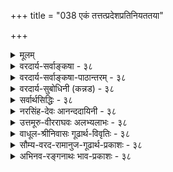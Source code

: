 +++
title = "038 एकं तत्तत्प्रदेशप्रतिनियततया"

+++
<details><summary>मूलम्</summary>

एकं तत्तत्प्रदेशप्रतिनियततया शक्तिभेदं प्रपन्नं देहव्यापीन्द्रियं चेत्प्रथममिह भवेदागमेनैव बाधः ।  
नो चेत्स्याद्देहभेदप्रतिनियततया सर्वजन्तोस्तदेकं भेदाम्नानादकॢप्तेरपि न च भजते देह एवेन्द्रियत्वम् ॥ ३८ ॥
</details>

<details><summary>वरदार्य-सर्वाङ्कषा - ३८</summary>

ननु एवं यदि मनसैव सर्वनिर्वाहः, तर्हि इन्द्रियभेदोऽपि मा अस्तु, सर्वेषामप्यहंकारोपादानकत्वस्य समत्वात्, इत्याशंक्य समाधत्ते - एकमित्यादिना । देहव्यापि एकम् इन्द्रियं **तत्तत्प्रदेशप्रतिनियततया** = चक्षुर्गोलकनासाग्रजिह्वादिप्रदेशानां विलक्षणत्वात्, **प्रतिनियततया** = व्यवस्थितत्वेन **शक्तिभेदम्** = रूपादितत्तद्विषयग्रहणानुकूलशक्तिविशेषम् **प्रपन्नम्** = प्राप्तं भवति । एक एव प्राणः यथा हृदयाद्युपाधिवशात् पञ्चधा भूत्वा प्राणापानव्यानोदानसमानभेदात् पञ्चधा भवति, एवमेव प्रकृतेऽपि भवतु । अत्र प्राणशब्दः पञ्चप्राणवाची, प्राणविशेषवाची च। एवमेक एव प्राणः उपाधिवशात् परस्परविलक्षणं कार्यं करोति, तथैव देहव्याप्येकमेवेन्द्रियंम् स्थानभेदात् संज्ञाभेदं प्राप्य कार्यभेदमपि करोतीत्यङ्गीकारे लाघवमस्तीत्यभिप्रायः । **चेत्** = एवञ्चेत् **इह** = एतद्विषये प्रथमम् आगमेनैव **बाधः** = श्रुत्या बाधः भवेत् । श्रुतौ चक्षुरादीनां पृथगेव निर्देशात् श्रुतिविरोधः । श्रुतेरन्यथानयनं क्रियतामिति चेदाह - नो चेदित्यादि । इन्द्रियनानात्वं यदि नोच्यते, तर्हि सर्वजन्तोःसकलप्राणिनामपि **तत्** =इन्द्रियंम् **देहभेदप्रतिनियततया** = तत्तत्प्रदेशप्रतिनियततया यथा व्यवस्था, तथैव देहभेदेन अनुभवव्यवस्थाया वक्तुं शक्यत्वात् एक॑म् स्यात्, तत्पक्षापेक्षयात्यन्तलाघवात् । अस्तु का 

[[81]]



हानिरिति चेत्, तर्हि ततोऽपि लाघवात् देह एवेन्द्रियं भवतु, जीवोपकारत्वरूपस्याकारस्य देहेन्द्रिययोः समानत्वात्, तत्तदवयवभेदेन दर्शनादिकार्यभेदस्य वक्तुं शक्यत्वाच्च । अस्तु तदपि, का हानिरिति चेत्, **भेदाम्नानात्** = इन्द्रियाणि ह्याहङ्कारिकाणि, देहस्तु भौतिकः । इन्द्रियाणि अतिसूक्ष्माणि, देहस्तु अतिस्थूलः । एवमादिबहुधाभेदस्य देहेन्द्रिययोः श्रवणात्, **अक्लृप्तेरपि** = केवलं तर्कमूलककल्पनायाः सिद्धान्तेऽनङ्गीकाराच्च देह एव इन्द्रियत्वं न च भजते नैव भजते । लाघवमात्रगणने जीवभेदोऽपि न स्यात् । अत्रापीष्टापत्तौ, समाधानं जीवसरे विस्तरेण भविष्यति ॥ ३८ ॥
</details>

<details><summary>वरदार्य-सर्वाङ्कषा-पाठान्तरम् - ३८</summary>

ननु एवं यदि मनसैव सर्वनिर्वाहः, तर्हि इन्द्रियभेदोऽपि मा अस्तु, सर्वेषामप्यहंकारोपादानकत्वस्य समत्वात्‌, इत्याशंक्य समाधत्ते - एकमित्यादिना । देहव्यापि एकम्‌ इन्द्रियं तत्तत्प्रशप्रतिनियततया = चक्षुर्गोळकनासाग्रजिह्वादिप्रदेशानां विलक्षणत्वात्‌, प्रतिनियततया = व्यवस्थितत्वेन शक्तिभेदम्‌ = रूपादितत्तद्विषयग्रहणानुकूलशक्तिविशेषं प्रपन्नम्‌ = प्राप्तं भवति । एक एव प्राणः यथा हृदयाद्युपाधिवशात्‌ पञ्चधा भूत्वा प्राणापानव्यानोदानसमानभेदात्‌ पञ्चधा भवति, एवमेव प्रकृतेऽपि भवतु । अत्र प्राणशब्दः पञ्चप्राणवाची, प्राणविशेषवाची च । एवमेक एव प्राणः उपाधिवशात्‌ परस्परविलक्षणं कार्यं करोति, तथैव देहव्याप्येकमेवेन्द्रियं स्थानभेदात्‌ संज्ञाभेदं प्राप्य कार्यभेदमपि करोतीत्यङ्गीकारे लाघवमस्तीत्यभिप्रायः । चेत्‌ = एवञ्चेत्‌ इह = एतद्विषये प्रथमम्‌ आगमेनैव बाधः = श्रुत्या बाधः भवेत्‌ । श्रुतौ चक्षुरादीनां पृथगेव निर्देशात्‌ श्रुतिविरोधः । श्रुतेरन्यथानयनं क्रियतामिति चेदाह - नो चेदित्यादि । इन्द्रियनानात्वं यदि नोच्यते, तर्हि सर्वजन्तोः = सकलप्राणिनामपि तत्‌ = इन्द्रियं देहभेदप्रतिनियततया = तत्तत्प्रदेशप्रतिनियततया यथा व्यवस्था, तथैव देहभेदेन अनुभवव्यवस्थाया वक्तुं शक्यत्वात्‌ एकं स्यात्‌, तत्पक्षपेक्षयात्यन्तलाघवात्‌ । अस्तु का हानिरिति चेत्‌, तर्हि ततोऽपि लाघवात्‌ देह एवेन्द्रियं भवतु, जीवोपकारत्वरूपस्याकारस्य देहेन्द्रिययोः समानत्वात्‌, तत्तदवयवभेदेन दर्शनादिकार्यभेदस्य वक्तुं शक्यत्वाच्च । अस्तु तदपि, का हानिरिति चेत्‌, भेदाम्नानात्‌ = इन्द्रियाणि ह्याहङ्कारिकाणि, देहस्तु भौतिकः । इन्द्रियाणि अतिसूक्ष्माणि, देहस्तु अतिस्थूलः । एवमादिबहुधाभेदस्य देहेन्द्रिययोः श्रवणात्‌, अक्लृपतेरपि = केवलं तर्कमूलककल्पनायाः सिद्धान्तेऽनङ्गीकाराच्च देह एव इन्द्रियत्वं न च भजते = नैव भजते । लाधवमात्रगणने जीवभेदोऽपि न स्यात्‌ । अत्रापीष्टापत्तौ, समाधानं जीवसरे विस्तरेण भविष्यति ॥ ३८ ॥
</details>

<details><summary>वरदार्य-सुबोधिनी (कन्नड) - ३८</summary>

ऒन्दे मनस्सिगॆ अवस्साभेददिन्द अनेक हॆसरुगळु इरुवन्तॆ बान्द्रिय विषयदल्लू इदे न्याय एतक्कॆ आगबारदॆन्दु शङ्किसि परि हरिसुत्तारॆ देहव्यापि एकं इन्द्रियं तत्तदेश प्रतिनियततया शक्ति भेदं प्रपन्न - देह पूर्ति व्यापिसिरुव ऒन्दे इन्द्रियवे


52

सूक्ष्माकादशाक्षाण्यपि न यदि कथं देहतो निम्म मादि चित्ताणुत्तेतु सर्वॆन्सियसनुदयदे क्रमोऽ प्रस्तुमानं आया जागदल्लि व्यवस्थितवागिरुत्ता बेरॆ बेरॆ शक्तियन्नु पडॆयुत्तदॆ. इदरिन्द चक्षुस्सु प्रोत्रॆ इत्यादि भिन्न भिन्न हॆसरुगळु बरुत्तवॆये हॊरतु इरुवुदु ऒन्दे इन्द्रियवे. चेत्, इह प्रथमं आगमे नैन बाधः-हीगॆ हेळिदरॆ ई विषयदल्लि मॊदलनॆयदागि वेद दिन्दले विरोध बरुवुदु.

नो चेत्, सर्वजः एकं तत् देहभेदप्रतिनियत तया स्याल्युक्तियन्ने अवलम्बिसि देदक्कॆ बेरॆ तात्पर्यवन्नु हेळि, ऒन्दे इन्द्रियवन्नु ऒप्पुवुदादरॆ, जगत्तिनल्लिरुव सर्व प्राणिगळिगू ऒन्दे इन्द्रियवे देहभेदमात्रदिन्द भिन्न भिन्नवागि आगलि, लाघववादवन्नु आश्रयिसि इदन्नु ऒप्पुवुदादरॆ इन्नू हॆच्चु लाघव बरुवुदरिन्द देहवे इन्द्रियवागलि, देहक्किन्तलू बेरॆ इन्द्रियवे बेड ऎन्दू हेळबेकागुत्तदॆ. 

इदन्नू ऒप्पिदरॆ, 

> भेदाम्नानात् अकॢप्तेर् अपि देह एवेन्द्रियत्वम् न च भजते 

देहक्किन्तलू इन्द्रिय भिन्नवॆन्दु श्रुति हेळिरुवुदरिन्दलू,  
नावु युक्तियिन्द कल्पनॆ माडुवुदिल्लवाद्दरिन्दलू  
शरीरदे इन्द्रियवागिरुवुदन्नु हॊन्दुवन्तिल्ल. इदु हेगॆ सरियल्लवो, हागॆये ऒन्दे शरीरदल्लि देश भेद मात्रदिन्द इन्द्रिय भेदवादवू सरियल्ल ॥३८॥
</details>

<details><summary>सर्वार्थसिद्धिः - ३८</summary>

**पूर्वपक्षः**

> नन्वेवं बाह्यकरणभेदो ऽप्यपोहितुं शक्यः,  
मनोवद् एकस्य वृत्तिभेदात्पृथक्कार्यव्यपदेशोपपत्तेः । 

आहुश्च बाह्यैकदेशिनः - 

> "एकैकदेहेष्व् एकम् एवेन्द्रियम्" । 

प्रदेश-भेदैस् तु रूपादि-प्रकाशन-शक्ति-नियमः । 

+++(तदीयः)+++ षडायतनागमोऽपि  
तथैव व्यवस्थाप्यः,  
स्वरूप-भेद-प्रयोजनाभावात् । 

> "कल्प्यते शक्ति-भेदश् चेच्  
छक्तिर् एवेन्द्रियं भवेत्" 

इति चायुक्तम्,  
धर्मिकल्पनातो वरं हि धर्मकल्पनम् । 

प्रदेशानाम् एव तत्-तत्-करणत्वोपपत्तौ  
प्रदेशि-कॢप्तिर् अनर्थिका

इति चेन् न ;  
देह-व्यापिनः स्पर्शस्योभयसंमतेः,  
तस्य च करतल-प्रकोष्ठास्य-नेत्रादिषु  
स्पर्श-ग्रहण-शक्ति-वैषम्य-दृष्टेः । अतश्चैकस्यैव सर्वत्र देहे स्पर्शनत्वम्, तत्रतत्र चक्षुर्-आदित्वं चेति । 

तदेतदाह - एकमिति ॥ 

**उत्तरपक्षः**

किमेकेन्द्रियस्य  
श्रुतस्य कल्पितस्य वा  
शक्ति-भेद-व्यवस्थापनम्  
इति विकल्पम् अभिप्रेत्याद्यं दूषयति - प्रथममिति ।  
बाधस्य दूषणान्तराद् औद्भट्य-सूचनाय प्राथम्योक्तिः ।  
आगमेनैव - धर्मिग्राहकेणैवेत्यर्थः ।  

गौरव-दोषश् च कॢप्ति-पक्षे वक्तव्यः,  
नास्मत्पक्ष इति चाभिप्रेतम् ।  
इन्द्रियकॢप्तिः प्रागेव निरस्ता ।+++(5)+++  
अत्र तद्-एकत्व-कॢप्ताव् अतिप्रसङ्गमाह - नो चेदिति ।  
यथैकम् एवाकाशं तत्-तत्-पुरुषादृष्टोपार्जित-कर्ण-शष्कुल्य्-अवच्छेद-भेदैः  
प्रतिपुरुषं व्यवस्थितोपकारकम् +++(श्रोत्रेन्द्रियत्वेन)+++ इति वैशेषिकादिभिः कल्प्यते,  
तथा त्वया ऽप्य् एकम् एवेन्द्रियं तत्-तद्-भोगायतन-भेद-नियत-शक्तिकं सर्वोपकारकं कल्प्यम्  
इति भावः ।  
न चैवम् अस्त्व् इति वाच्यम् ;  
अपसिद्धान्तात् +++("एकैकदेहेष्व् एकम् एवेन्द्रियम्" इति तदीय आगमः)+++। 

> ननु च नाना-देह-मध्येषु वसतः  
कथम् एकत्वम् 

इति चेत् ; चक्षुर्-गोलकाद्य्-अवच्छिन्नानाम् इन्द्रिय-प्रदेश-भेदानां कथम् +++(एकत्वम्)+++?  
"न कथञ्चिद्" इति चेत्  
तर्ह्य् अनेकेन्द्रिय-वादः ।  
"पुञ्जैकत्वम् अस्त्व्" इति चेत् किम् अतः ?  
ग्राहकांशानां मिथो[भिन्न]विभक्तत्वात् ।  

न च तत्ता तद्-अन्यस्य  
न च तस्य ततोऽन्यता ।  
सत्ताद्यैर् जैनवद् वाच्या  
सर्व-मान-विरोधतः ॥  

स्पर्शनस्य पुञ्जस्य भागाश् चक्षुरादय इत्यप्यसत् ;  
नियामकाभावात् ।  

अत्रावयवि-सामान्य-सादृश्यापोहादिभिर् ऐक्य-कल्पने अपसिद्धान्तातिप्रसङ्गौ,  
देहातिरिक्तेन्द्रियकल्पनं चास्मिन् पक्षे अपार्थम् ।  

> न ह्यत्र दृष्टहानिर् अदृष्टकल्पना वा; कुतस् तद्-गौरवम् ?

अतिरिक्तेन्द्रिय-कल्पनेऽपि  
देहावयवानां नियतोपकारकत्वम् इष्यते ।  

अस्तु तर्ह्य् अयम् एव पक्ष इत्यत्राह -भेदाम्नानादिति ।  
अयं भावः - भौतिकाद् देहात्  
इन्द्रियाणां सात्त्विकाहङ्कारोपादानकत्वेन भेदाम्नानात् -  
कॢप्ति-प्रसङ्गाभावात् बाधाच्च  
मुधाऽत्र लघुपक्षोक्तिर् इति ॥ ३८ ॥ इत्येकेन्द्रियवादभङ्गः ॥
</details>

<details><summary>नरसिंह-देवः आनन्ददायिनी - ३८</summary>

अक्षेपसंगतिमाह - नन्वेवमिति ।  
ज्ञानेन्द्रियाणि पञ्चापि तथा कर्मेन्द्रियाणि च ।  
मनो बुद्धिरिति प्रोक्तं द्वादशायतने बुधैः ॥  
इति । बौद्धैः (बाह्यकरणानां) द्वादशानामङ्गीकारादेकदेशिन इत्युक्तिः । आगम इति -  
चक्षुः श्रोत्रं तथा प्राणं रसनं स्पर्शनं मनः ।  
रूपादिबोधहेतुत्वादेतान्यायतनानि षट् ॥  
इति बौद्धविलासवचनमपि शक्तिभेदपरतया व्यवस्थाप्यमित्यर्थः । ननु शक्तिभेदो यद्यङ्गीक्रियते तर्हीन्द्रियभेद एवाङ्गीक्रियतां अविशेषादिति शङ्कते - कल्प्यते शक्तिभेदश्चेदिति । इन्द्रियकल्पनापक्षेऽपि शक्तिभेदकल्पनाया आवश्यकत्वादिति भावः । ननु यद्येकस्मिन् शक्तिभेदकल्पना तदा चक्षुरादिदेशव्यापीन्द्रियावयवि कल्प्यं; अन्यथा शक्तिभेदव्यवस्थायोगात्; तथा च तदारम्भकतत्तद्देशवर्त्यवयवानामेव करणत्वमस्तु किं तदवयविना तत्र शक्तिभेदकल्पनया च? इति शङ्कते - प्रदेशानामेवेति । नेति - तादृशस्य त्वगिन्द्रियस्य त्वयाऽभ्युपगमादिति भावः । नन्वेकस्मिन् विचित्रशक्तिकल्पनं क्वचिदपि न दृष्टमित्यत्राह - तस्य चेति । दूषणान्तरादिति - नो चेदित्यादिदूषणान्तरादित्यर्थः । भिन्नेन्द्रियकॢप्तिपक्षे तदुक्तं परिहरति - गौरवदोषश्चेति । इन्द्रियकॢप्तिरिति - कल्प्यत्वे गोळकातिरिक्तं न सिध्येदित्यादिना निरस्तेत्यर्थः । अतिप्रसङ्गमेवोपपादयति - यथैकमेवाकाशमिति । तत्तद्भोगायतनं - तत्तच्छरीरं तत्तदिन्द्रियाधिष्ठानं वा । अपसिद्धान्तादिति - 'प्रतिपुरुषभिन्नं तदायतनसंज्ञितम्' इत्युक्तेरिति भावः । नानादेहमध्येष्विति - नानादेशस्यदेहान्तराळदेशेष्वित्यर्थः । ननु नानादेहमध्येषु सत्त्वमसिद्धं । नचानुपलम्भस्साधकः योग्यानुपलम्भाभावात्; न च मध्यदेशेऽपि तत्सत्त्वे कार्यप्रसङ्गः भोगायतनावच्छेदेनैव तदनुकूलशक्तिनैयत्यादिति परिहारे सत्येव प्रतिबन्द्या समाधत्ते - चक्षुर्गोळकेति । चक्षुश्श्रोत्रगोळकमध्ये तदवयवानामभावात् तत्प्रदेशावयवानां कथमैक्यमित्यर्थः । तर्हीति - तत्प्रदेशानां भिन्नानामिन्द्रियत्वादिति भावः । किमत इति - ग्राहकांशैक्यानुपपादनादिति भावः । ननु प्रदेशानां मिथो भिन्नत्वेऽपि पुञ्जैक्यादैक्यमस्तु इति चेत् तत्राह - नचेति । तदन्यस्य - तद्भिन्नस्य तत्ता - तत्तादात्म्यं, तदात्मनो वा तद्भिन्नत्वं न संभवतीत्यर्थः । ननुभिन्नस्याप्यभिन्नताऽस्तु 'स्यादस्ति' इति न्यायेनेत्यत्राह - सत्त्वाद्यैरिति । तथा सति सर्वमानविरोधात् जैनमतवद्दूषणवचनार्हमित्यर्थः । पुञ्जैक्यमपि नास्तीत्याह - स्पर्शनेति । ननु तव स्पर्शनेन्द्रिय (वि)भा(गभेदेऽपि)गादेरपि स्पर्शनेन्द्रियावयविवत् ज्वालानां भेदेऽपि सामान्यसादृश्यापोहादिनैक्यवदैक्यमस्त्विति चेत्; अत्राह - अवयवीति । अवयविसामान्यपक्षेऽपसिद्धान्तो बौद्धस्य; तदभावात्सामान्यादिषु त्रिष्वतिप्रसङ्गः । एतादृशैक्यकल्पनं च (कल्पनस्य च न किंचित्प्रयोजनं भेदाविरोधित्वात्) नेन्द्रियभेदविरोधीत्यपि ध्येयम् । कल्पनपक्षेऽपि देहस्यैवावश्यकतया इन्द्रियत्वमस्त्वित्यत्राह - अतिरिक्तेति । नन्विन्द्रियाणि देहभिन्नानीति न क्वचिदप्याम्नातमित्यत्राह - अयं भाव इति । साक्षाद्भेदाम्नानाभावेऽपि उभयोर्भिन्नोपादानकत्वदेहाश्रितत्वादिबोधनात् तत्सिद्धमिति भावः । कॢप्तिपक्षे लाघवन्यायेन देहस्येन्द्रियत्वप्रसङ्गो नात्र कॢप्तिरित्यत्राह - कॢप्तिप्रसङ्गाभावादिति ॥ ३८ ॥  
 एकेन्द्रियवादभङ्गः ।
</details>

<details><summary>उत्तमूरु-वीरराघवः अलभ्यलाभः - ३८</summary>

अन्तःकरणैक्यवत् बाह्येन्द्रियैक्यं किं न स्यादित्यत्राह एकमिति । एकं देहव्यापि इन्द्रियमेव चक्षुश्श्रोत्रपाणिपादादिप्रदेशभेदसंसर्गवशात् विचित्रज्ञानक्रियाजननशक्तिभेदं प्रपद्यताम्, किमिन्द्रियव्यक्तिभेदकल्पनयेति चेत् - आगमस्य नानेन्द्रियवादिनः सद्भावात् तेन बाधितत्वरूपो दोषस्तावत् प्रथमं भवेत् । प्रथममिति क्रियाविशेषणम् । आगमबाधितत्वं प्रथमं दूषणम् । त्वाचस्पर्शवेदनस्य सर्वदेहव्यापित्वात् चक्षुरादि हस्तादि प्रदेशेऽपि तत्सत्त्वात् प्रदेशप्रतिनियतत्वासिद्ध्यादिदूषणमप्यन्यत् संभाव्यते । नो चेत् - आगमस्याऽऽदरणं न भवति चेत्, सर्वजन्तुसंबन्ध्यप्येकमिति किं न स्यात्; एकस्यैव देहभेदसंसर्गवशात् प्रतिनियतशक्तिकल्पनसंभवात् । वस्तुतो युक्तिवादे देहातिरिक्ते एकस्मिन्नपीन्द्रिये मानाभावः । इन्द्रियस्य तत्तद्देहांशाश्रयणेनैव कार्यकरतया देहस्यैव तच्छक्तिसंभवात् । एवं देहस्येन्द्रियत्वरूपधर्मभाक्त्वाभावः तद्भिन्नतया तद्बोधकाम्नायवशादित्येव वक्तव्यम्; न गौरवाख्यो दोषः । अकॢप्तेः - अस्माभिर् अकल्पनात् । प्रमाणसिद्धत्वेनैव स्वीकारात् । तथाच तत्तदिन्द्रियभेदविषयागमसत्त्वात्, कल्पनाविरहाच्चेन्द्रियनानात्वमपि संमन्तव्यम् । नैव - मन्तःकरणानेकत्वे आगमोऽस्तीत्यर्थः । नानादेहमध्येषु वसत इत्यत्र मध्येष्वसत इति पाठो  
युक्तः । एकपुरुषपूर्वापरदेहपुरषान्तरदेहवर्तिन एकत्वं मध्येऽपि वर्तमानत्व एव स्यादिति । चक्षुरिति । देहव्याप्येकेन्द्रियपक्षे चक्षुर्गोलकावच्छिन्नप्रदेशस्य श्रोत्रावच्छिन्नप्रदेशस्य च मध्ये तदिन्द्रियाभावे कथं तदेकमिति । न कथञ्चिदिति । मध्ये नास्त्येवेति इन्द्रियैकत्वायोग एवेति चेदित्यर्थः । पुञ्जेति । एकत्वमिदमेकव्यक्तिगतं न, किंतु पुञ्जात्मकवस्तुनिष्ठं गौणमिति चेत् – तदा नानात्वमेवोक्तं भवतीति व्यर्थं पुञ्जत्वकल्पनं मध्ये निष्कारणस्थितिकल्पनञ्चेति भावः । ननु भेदवत् अभेदमपीच्छाम इत्येतत् दूषयति न चेति । सत्त्वाद्यैरिति । ''सत्त्वासत्त्वे द्वयञ्च द्वितयपरिहृतिः'' इत्येवं स्यादस्ति स्यान्नास्तीति जैनधर्मान् आदायेत्यर्थः । नचतत्तेत्यादावन्वयः । सत्त्वाद्यैरित्यस्य सत्त्वद्रव्यत्वमृत्त्वादिभिरित्यर्थविवक्षया प्रत्येकरूपेण भिन्नस्यापि सामान्यधर्मग्रहणेन तत्ता - तदेकता जैनवत् न वाच्येत्यव्यर्थः । स्पर्शनस्येति । त्वगिन्द्रियमेकमेव चक्षुरादिस्थलभेदेन कार्यान्तरनामान्तरभागित्यर्थः । अवयवीति । अवयव्येकत्वं जात्येकत्वं सादृश्यं चक्षुरादिसर्वेतरघटपटादिसर्वव्यावृत्तिरूपबौद्धसंमतापोहश्च  
एकत्वपदेन विवक्ष्यते चेदित्यर्थः । चतुर्थपादार्थवैशद्यायारभते देहेति । श्लोके - अपिनचेति ।  
अपिशब्दो हेतुद्वयसमुच्चये । चशब्दः पूर्ववाक्यार्थसमुच्चये । अत एव अपिचनेत्यप्रयोगः ॥ ३८ ॥  
इति इन्द्रियैकत्वदेहानतिरेकवादभङ्गः ॥
</details>

<details><summary>वाधूल-श्रीनिवासः गूढार्थ-विवृतिः - ३८</summary>

एकमिति । प्रदेशानामेव तत्तत्कारणत्वोपपत्ताविति । तथा च सतीन्द्रियभेदः सिद्ध्यतीति भावः । अंशानां विभक्तत्वेऽपि तादात्म्यादैक्यं सिद्ध्यतीत्याह न च तत्तेति ॥ ३८ ॥
</details>

<details><summary>सौम्य-वरद-रामानुज-गूढार्थ-प्रकाशः - ३८</summary>

स्पर्शग्रहणशक्तिवैशम्यदृष्टेरिति । तद्वत् रूपादिग्रहणशक्तिवैषम्यमपि संभवतीति भावः । ननु नानाविधेषु देहेषु तत्तदन्तरालेषु च विद्यमानस्य नानाप्रदेशानां सत्त्वात्, तेषां च ग्राहकत्वेन  
प्रत्येकमिन्द्रियत्वात् कथमेकत्वमिति चोदयति - ननु चेति । 'सत्तद्यैः' इत्यस्य पूर्वार्धेनान्वयः । सत्वाद्याकारैः ततोऽन्यस्य तत्तां तस्य च तदन्यतां च वदन् जिनवत् वाच्यः (?) प्रतिवक्तव्य इत्यर्थः । पुञ्जैकत्वमभ्युपगम्य ततः किम् इत्यादिना पूर्वं दूषणमुक्तम्; इदानी मनभ्युपगम्य दूषयति - स्पर्शनपुञ्जस्येति । अपोहः - इतरव्यावृत्तिः । कारण.........त्वादिरादिशब्दार्थः । भिन्नेष्वपि वस्तुषु केनचिदाकारेण ऐक्याङ्गीकारे तत्र एकस्योत्पत्तिविनाशादौ सति सर्वस्याप्युत्पत्तिविनाशाद्यापत्तिरिति प्रसङ्ग इति भावः ॥ ३८ ॥
</details>

<details><summary>अभिनव-रङ्गनाथः भाव-प्रकाशः - ३८</summary>

भौतिकादित्यादि - 'पञ्चतन्मात्रा भूतशब्देनोच्यन्ते । अथ पञ्च महाभूतानि भूतशब्देनोच्यन्ते । अथ तेषां यत्समुदयं तच्छरीरमित्युक्तम्, इति मैत्रायणीयश्रुतिर्देहं भौतिकमावेदयति । विष्णुपुराणे -  
त्रिविधोऽयमहङ्कारा महत्तत्त्वादजायत ।  
भूतेन्द्रियाणां हेतुस्स त्रिगुणत्वान्महामुने ॥ १।२।३८ ॥  
इत्युपक्रम्य -  
भूततन्मात्रसर्गोऽयमहङ्कारात्तु तामसात् ।  
तैजसानीन्द्रियाण्याहुर्देवा वैकारिका दश ।  
एकादशं मनश्चात्र देवा वैकारिकाः स्मृताः ॥ १।२।४८ ॥  
इत्यन्तग्रन्थे भूतानां तामसाहङ्कारकार्यत्वस्य एकादशानामिन्द्रियाणां सात्विकाहङ्कारकार्यत्वस्याभिधानाद्देहादिन्द्रियाणां भेदस्सिद्ध इति भावः । अत्र 'देवा वैकारिका दश । एकादशं मनश्चात्र' इति पृथङ्मनसो वैकारिकत्वमभिधाय 'देवा वैकारिकास्स्मृताः' इति दशानामिन्द्रियाणां वैकारिकत्वोक्तिः 'दशेमे पुरुषे प्राणा आत्मैकादशः' २५-९-४ इति बृहदारण्यकश्रुत्यनुसारेण तदर्थनिर्धारणाय । तेन तत्र आत्मशब्दो मनःपरः । यथोक्तं - 'हस्तादयस्तु' इत्यादिसूत्रे शंकरभाष्येऽपि ''उत्तरसंख्यानुरोधात्त्वेकादशैव ते प्राणाः स्युः; तथाचोदाहृता श्रुतिः - 'दशेमे पुरुषे प्राणाः आत्मैकादशः' इति । आत्मशब्देन चात्रान्तःकरणं परिगृह्यते करणाधिकारात्'' इत्यारभ्य ''सर्वार्थविषयं त्रैकाल्यवृत्ति मनस्त्वेकमनेकवृत्तिकम्'' इत्यन्तम् । अत्रानन्दगिरिटीका - 'बाह्येन्द्रियाणामित्थमनुमानेऽपि कथं मनसोऽनुमानं तत्राह -सर्वेति । इन्द्रियाणां वर्तमानतत्तदेकार्थनियतत्वादतीतादिसर्वार्थज्ञानाच्च तदर्थमिन्द्रियान्तरं कल्प्यमित्यर्थः' इति । एतेन अद्वैतपरिभाषाभूमिकायां गोविन्दसिंहोक्तिश्शंकरभाष्याद्यपरामर्शमूलेति सिद्धम् । \*इन्द्रियोत्पत्तीति - 'अत्र राजा सर्वेपुरुषाश्च वर्तन्ते' इत्यादितो राज्ञोऽपुरुषत्वं यथा न सिध्यति तथा - 'एतस्माज्जायते प्राणो मनस्सर्वेन्द्रियाणि च' इत्यादिश्रुतिभ्योऽपि मनसोऽनिन्द्रियत्वं न सिध्यतीति भावेन मनउत्पत्तीत्यनभिधाय इन्द्रियोत्पत्तीत्युक्तम् ॥ ३८ ॥
</details>

